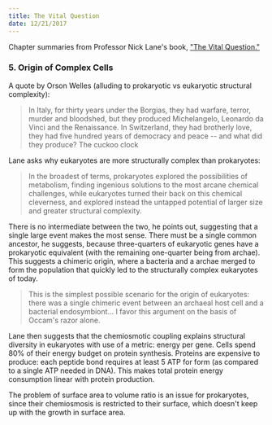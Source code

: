 ```yaml
---
title: The Vital Question
date: 12/21/2017
---
```


Chapter summaries from Professor Nick Lane's book, ["The Vital Question."](https://www.amazon.com/Vital-Question-Evolution-Origins-Complex/dp/0393352978/ref=tmm_pap_swatch_0?_encoding=UTF8&qid=&sr=)

### 5. Origin of Complex Cells

A quote by Orson Welles (alluding to prokaryotic vs eukaryotic structural complexity):

> In Italy, for thirty years under the Borgias, they had warfare, terror, murder and bloodshed, but they produced Michelangelo, Leonardo da Vinci and the Renaissance. In Switzerland, they had brotherly love, they had five hundred years of democracy and peace -- and what did they produce? The cuckoo clock

Lane asks why eukaryotes are more structurally complex than prokaryotes:

>In the broadest of terms, prokaryotes explored the possibilities of metabolism, finding ingenious solutions to the most arcane chemical challenges, while eukaryotes turned their back on this chemical cleverness, and explored instead the untapped potential of larger size and greater structural complexity.

There is no intermediate between the two, he points out, suggesting that a single large event makes the most sense. There must be a single common ancestor, he suggests, because three-quarters of eukaryotic genes have a prokaryotic equivalent (with the remaining one-quarter being from archae). This suggests a chimeric origin, where a bacteria and a archae merged to form the population that quickly led to the structurally complex eukaryotes of today.

>This is the simplest possible scenario for the origin of eukaryotes: there was a single chimeric event between an archaeal host cell and a bacterial endosymbiont... I favor this argument on the basis of Occam's razor alone.

Lane then suggests that the chemiosmotic coupling explains structural diversity in eukaryotes with use of a metric: energy per gene. Cells spend 80% of their energy budget on protein synthesis. Proteins are expensive to produce: each peptide bond requires at least 5 ATP for form (as compared to a single ATP needed in DNA). This makes total protein energy consumption linear with protein production.

The problem of surface area to volume ratio is an issue for prokaryotes, since their chemiosmosis is restricted to their surface, which doesn't keep up with the growth in surface area.
